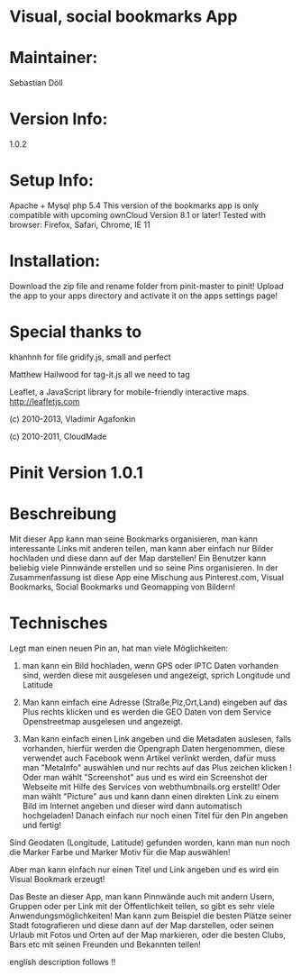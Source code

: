 Visual, social bookmarks App
=============

Maintainer:
===========
Sebastian Döll

Version Info:
============
1.0.2

Setup Info:
===========
Apache + Mysql
php 5.4
This version of the bookmarks app is only compatible with upcoming ownCloud Version 8.1 or later!
Tested with browser: Firefox, Safari, Chrome, IE 11


Installation:
=============
Download the zip file and rename folder from pinit-master to pinit! Upload the app to your apps directory and activate it on the apps settings page!



Special thanks to
=====================

khanhnh for  file gridify.js, small and perfect

Matthew Hailwood for tag-it.js all we need to tag

Leaflet, a JavaScript library for mobile-friendly interactive maps. http://leafletjs.com

 (c) 2010-2013, Vladimir Agafonkin
 
 (c) 2010-2011, CloudMade
 




Pinit Version 1.0.1
=====================

Beschreibung
================
Mit dieser App kann man seine Bookmarks organisieren, man kann interessante Links mit anderen teilen, man kann aber einfach nur Bilder hochladen und diese dann auf der Map darstellen! Ein Benutzer kann beliebig viele Pinnwände erstellen und so seine Pins organisieren. In der Zusammenfassung ist diese App eine Mischung aus Pinterest.com, Visual Bookmarks, Social Bookmarks und Geomapping von Bildern!

Technisches
===========
Legt man einen neuen Pin an, hat man viele Möglichkeiten:

1. man kann ein Bild hochladen, wenn GPS oder IPTC Daten vorhanden sind, werden diese mit ausgelesen und angezeigt, sprich Longitude und Latitude

2. Man kann einfach eine Adresse (Straße,Plz,Ort,Land) eingeben auf das Plus rechts klicken und es werden die GEO Daten von dem Service Openstreetmap ausgelesen und angezeigt.

3. Man kann einfach einen Link angeben und die Metadaten auslesen, falls vorhanden, hierfür werden die Opengraph Daten hergenommen, diese verwendet auch Facebook wenn Artikel verlinkt werden, dafür muss man "MetaInfo" auswählen und nur rechts auf das Plus zeichen klicken !
Oder man wählt "Screenshot" aus und es wird ein Screenshot der Webseite mit Hilfe des Services von webthumbnails.org erstellt!
Oder man wählt "Picture" aus und kann dann einen direkten Link zu einem Bild im Internet angeben und dieser wird dann automatisch hochgeladen! Danach einfach nur noch einen Titel für den Pin angeben und fertig!

Sind Geodaten (Longitude, Latitude) gefunden worden, kann man nun noch die Marker Farbe und Marker Motiv für die Map auswählen!

Aber man kann einfach nur einen Titel und Link angeben und es wird ein Visual Bookmark erzeugt!

Das Beste an dieser App, man kann Pinnwände auch mit andern Usern, Gruppen oder per Link mit der Öffentlichkeit teilen, so gibt es sehr viele Anwendungsmöglichkeiten! Man kann zum Beispiel die besten Plätze seiner Stadt fotografieren und diese dann auf der Map darstellen, oder seinen Urlaub mit Fotos und Orten auf der Map markieren, oder die besten Clubs, Bars etc mit seinen Freunden und Bekannten teilen!

english description follows !!





